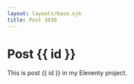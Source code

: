```yaml
---
layout: layouts/base.njk
title: Post 3430
---
```


# Post {{ id }}

This is post {{ id }} in my Eleventy project.

